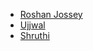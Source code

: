 - [ Roshan Jossey ]( https://github.com/Roshanjossey )
- [Ujjwal](https://github.com/uforujjwal/first-contributions)
- [Shruthi](https://github.com/lakshmishruthi/first-contributions) 
